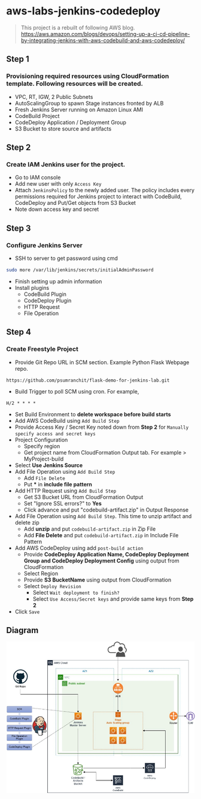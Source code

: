 ﻿# aws-labs-jenkins-codedeploy
>This project is a rebuilt of following AWS blog.
>https://aws.amazon.com/blogs/devops/setting-up-a-ci-cd-pipeline-by-integrating-jenkins-with-aws-codebuild-and-aws-codedeploy/

## Step 1
### Provisioning required resources using CloudFormation template. Following resources will be created.
- VPC, RT, IGW, 2 Public Subnets
- AutoScalingGroup to spawn Stage instances fronted by ALB
- Fresh Jenkins Server running on Amazon Linux AMI
- CodeBuild Project
- CodeDeploy Application / Deployment Group
- S3 Bucket to store source and artifacts

## Step 2
### Create IAM Jenkins user for the project. 
- Go to IAM console
- Add new user with only `Access Key`
- Attach `JenkinsPolicy` to the newly added user. The policy includes every permissions required for Jenkins project to interact with CodeBuild, CodeDeploy and Put/Get objects from S3 Bucket
- Note down access key and secret

## Step 3
### Configure Jenkins Server
- SSH to server to get password using cmd
~~~bash
sudo more /var/lib/jenkins/secrets/initialAdminPassword
~~~
- Finish setting up admin information
- Install plugins
    - CodeBuild Plugin
    - CodeDeploy Plugin
    - HTTP Request
    - File Operation

## Step 4
### Create Freestyle Project
- Provide Git Repo URL in SCM section. Example Python Flask Webpage repo.
~~~
https://github.com/psumranchit/flask-demo-for-jenkins-lab.git
~~~
- Build Trigger to poll SCM using cron. For example,
~~~
H/2 * * * *
~~~
- Set Build Environment to **delete workspace before build starts**
- Add AWS CodeBuild using `Add Build Step`
- Provide Access Key / Secret Key noted down from **Step 2** for `Manually specify access and secret keys`
- Project Configuration
    - Specify region
    - Get project name from CloudFormation Output tab. For example  > MyProject-build
- Select **Use Jenkins Source**
- Add File Operation using `Add Build Step`
    - Add `File Delete`
    - Put **\*** in **include file pattern**
- Add HTTP Request using `Add Build Step`
    - Get S3 Bucket URL from CloudFormation Output
    - Set "Ignore SSL errors?" to **Yes**
    - Click advance and put "codebuild-artifact.zip" in Output Response
- Add File Operation using `Add Build Step`. This time to unzip artifact and delete zip
    - Add **unzip** and put `codebuild-artifact.zip` in Zip File
    - Add **File Delete** and put `codebuild-artifact.zip` in Include File Pattern
- Add AWS CodeDeploy using add `post-build action`
    - Provide **CodeDeploy Application Name, CodeDeploy Deployment Group and CodeDeploy Deployment Config** using output from CloudFormation
    - Select Region
    - Provide **S3 BucketName** using output from CloudFormation
    - Select `Deploy Revision`
        - Select `Wait deployment to finish?`
        - Select `Use Access/Secret keys` and provide same keys from **Step 2**
- Click `Save`

## Diagram
![diagram](diagram.jpg)
